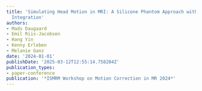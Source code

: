 ```yaml
---
title: 'Simulating Head Motion in MRI: A Silicone Phantom Approach with Machine Learning
  Integration'
authors:
- Mads Daugaard
- Emil Riis-Jacobsen
- Hang Yin
- Kenny Erleben
- Melanie Ganz
date: '2024-01-01'
publishDate: '2025-03-12T12:55:14.758204Z'
publication_types:
- paper-conference
publication: '*ISMRM Workshop on Motion Correction in MR 2024*'
---
```

